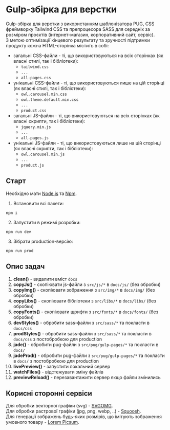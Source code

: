 # Gulp-збірка для верстки

Gulp-збірка для верстки з використанням шаблонізатора PUG, CSS фреймворку Tailwind CSS та препроцесора SASS для середніх за розміром проєктів (інтернет-магазин, корпоративний сайт, сервіс).  
З метою оптимізації кінцевого результату та зручності підтримки продукту кожна HTML-сторінка містить в собі:  
- загальні CSS-файли - ті, що використовуються на всіх сторінках (як власні стилі, так і бібліотеки):
	- `tailwind.css`
	- `...`
	- `all-pages.css`
- унікальні CSS-файли - ті, що використовуються лише на цій сторінці (як власні стилі, так і бібліотеки):
	- `owl.carousel.min.css`
	- `owl.theme.default.min.css`
	- `...`
	- `product.css`
- загальні JS-файли - ті, що використовуються на всіх сторінках (як власні скрипти, так і бібліотеки):
	- `jquery.min.js`
	- `...`
	- `all-pages.js`
- унікальні JS-файли - ті, що використовуються лише на цій сторінці (як власні скрипти, так і бібліотеки):
	- `owl.carousel.min.js`
	- `...`
	- `product.js`

## Старт

Необхідно мати [Node.js](https://nodejs.org/en/) та [Npm](https://www.npmjs.com/).

1. Встановити всі пакети:
```
npm i
```
2. Запустити в режимі розробки:
```
npm run dev
```
3. Зібрати production-версію:
```
npm run prod
```

## Опис задач 

1. **clean()** - видалити вміст `docs`
2. **copyJs()** - скопіювати js-файли з `src/js/*` в `docs/js/` (без обробки)
3. **copyImg()** - скопіювати зображення з `src/img/*` в `docs/img/` (без обробки)
4. **copyLibs()** - скопіювати бібліотеки з `src/libs/*` в `docs/libs/` (без обробки)
5. **copyFonts()** - скопіювати шрифти з `src/fonts/*` в `docs/fonts/` (без обробки)
6. **devStyles()** - обробити sass-файли з `src/sass/*` та покласти в `docs/css`
7. **prodStyles()** - обробити sass-файли з `src/sass/*` та покласти в `docs/css` з постобробкою для production
8. **jade()** - обробити pug-файли з `src/pug/gulp-pages/*` та покласти в `docs/`
9. **jadeProd()** - обробити pug-файли з `src/pug/gulp-pages/*` та покласти в `docs/` з постобробкою для production
10. **livePreview()** - запустити локальний сервер
11. **watchFiles()** - відстежувати зміну файлів
12. **previewReload()** - перезавантажити сервер якщо файли змінились

## Корисні сторонні сервіси

Для обробки векторної графіки (svg) - [SVGOMG](https://jakearchibald.github.io/svgomg/).  
Для обробки растрової графіки (jpg, png, webp, ..) - [Squoosh](https://squoosh.app/).  
Для генерації зображень будь-яких розмірів, що імітують зображення умовного товару - [Lorem Picsum](https://picsum.photos/).

